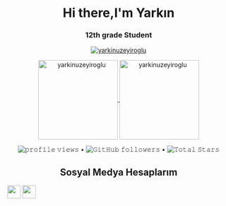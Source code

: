 <h1 align="center">Hi there,I'm Yarkın</h1>
<h3 align="center">12th grade Student</h3>

<!--
**yarkinuzeyiroglu/yarkinuzeyiroglu ** is a ✨ _special_ ✨ repository because its `README.md` (this file) appears on your GitHub profile.

Here are some ideas to get you started:

- 🔭 I’m currently working on ...
- 🌱 I’m currently learning ...
- 👯 I’m looking to collaborate on ...
- 🤔 I’m looking for help with ...
- 💬 Ask me about ...
- 📫 How to reach me: ...
- 😄 Pronouns: ...
- ⚡ Fun fact: ...
-->
<p align="center"> <a href="https://github.com/ryo-ma/github-profile-trophy"><img src="https://github-profile-trophy.vercel.app/?username=yarkinuzeyiroglu" alt="yarkinuzeyiroglu" /></a> </p>

<p align="center">
	<a href="https://github.com/yarkinuzeyiroglu">
		  <img height="180em" align="center" src="https://github-readme-stats.vercel.app/api?username=yarkinuzeyiroglu&show_icons=true&locale=en&theme=dark&include_all_commits=true&count_private=true" alt="yarkinuzeyiroglu"/>
		  <img height="180em" align="center" src="https://github-readme-stats.vercel.app/api/top-langs?username=yarkinuzeyiroglu&show_icons=true&locale=en&layout=compact&langs_count=8&theme=dark" alt="yarkinuzeyiroglu"/>
	</a>
</p>

<p align="center">
  <img src= "https://gpvc.arturio.dev/yarkinuzeyiroglu" alt="𝚙𝚛𝚘𝚏𝚒𝚕𝚎 𝚟𝚒𝚎𝚠𝚜"> •  
  <img alt="𝙶𝚒𝚝𝙷𝚞𝚋 𝚏𝚘𝚕𝚕𝚘𝚠𝚎𝚛𝚜" src="https://img.shields.io/github/followers/yarkinuzeyiroglu?label=Followers&style=social"> •   
  <img src="https://img.shields.io/github/stars/yarkinuzeyiroglu?label=Stars" alt="𝚃𝚘𝚝𝚊𝚕 𝚂𝚝𝚊𝚛𝚜">
</p>

 <h2 align="center">Sosyal Medya Hesaplarım</h2>
<p align="left">
<a href="https://www.linkedin.com/in/yarkinuzeyiroglu/" target="blank"><img align="center" src="https://velanovascular.com/wp-content/uploads/2020/06/LinkedIn.png" height="30" width="30" /></a>
<a href="https://instagram.com/yarkinuzeyiroglu" target="blank"><img align="center" src="https://upload.wikimedia.org/wikipedia/commons/thumb/e/e7/Instagram_logo_2016.svg/1200px-Instagram_logo_2016.svg.png"  height="30" width="30" /></a>
</p>
